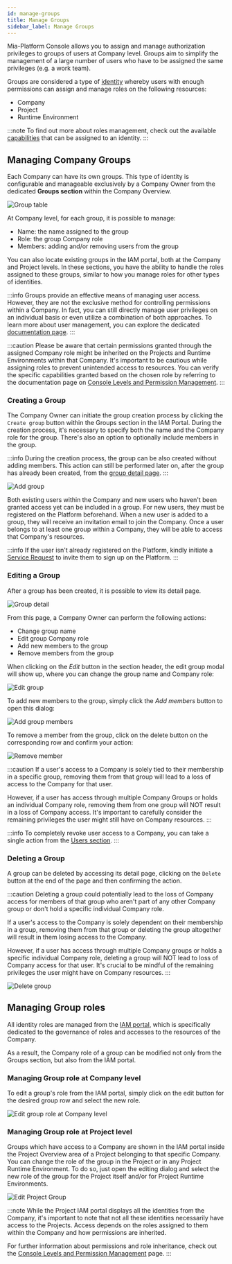 ```yaml
---
id: manage-groups
title: Manage Groups
sidebar_label: Manage Groups
---
```


Mia-Platform Console allows you to assign and manage authorization privileges to groups of users at Company level. Groups aim to simplify the management of a large number of users who have to be assigned the same privileges (e.g. a work team).

Groups are considered a type of [identity](/development_suite/identity-and-access-management/overview.md#identity-and-access-management) whereby users with enough permissions can assign and manage roles on the following resources:

* Company
* Project
* Runtime Environment

:::note
To find out more about roles management, check out the available [capabilities](/development_suite/identity-and-access-management/console-levels-and-permission-management.md#users-capabilities-inside-console) that can be assigned to an identity.
:::

## Managing Company Groups

Each Company can have its own groups. This type of identity is configurable and manageable exclusively by a Company Owner from the dedicated **Groups section** within the Company Overview. 

![Group table](./img/manage-groups/groups-portal.png)

At Company level, for each group, it is possible to manage:

* Name: the name assigned to the group
* Role: the group Company role
* Members: adding and/or removing users from the group

You can also locate existing groups in the IAM portal, both at the Company and Project levels. In these sections, you have the ability to handle the roles assigned to these groups, similar to how you manage roles for other types of identities.

:::info
Groups provide an effective means of managing user access. However, they are not the exclusive method for controlling permissions within a Company. In fact, you can still directly manage user privileges on an individual basis or even utilize a combination of both approaches. To learn more about user management, you can explore the dedicated [documentation page](/development_suite/identity-and-access-management/manage-users.md#how-to-best-manage-your-users).
:::

:::caution
Please be aware that certain permissions granted through the assigned Company role might be inherited on the Projects and Runtime Environments within that Company. It's important to be cautious while assigning roles to prevent unintended access to resources. You can verify the specific capabilities granted based on the chosen role by referring to the documentation page on  [Console Levels and Permission Management](/development_suite/identity-and-access-management/console-levels-and-permission-management.md#users-capabilities-inside-console).
:::

### Creating a Group

The Company Owner can initiate the group creation process by clicking the `Create group` button within the Groups section in the IAM Portal. During the creation process, it's necessary to specify both the name and the Company role for the group. There's also an option to optionally include members in the group.

:::info
During the creation process, the group can be also created without adding members. This action can still be performed later on, after the group has already been created, from the [group detail page](/development_suite/identity-and-access-management/manage-groups.md#editing-a-group).
:::

<div style={{display: 'flex', justifyContent: 'center'}}>
  <div style={{display: 'flex', width: '600px'}}>

![Add group](./img/manage-groups/create-group.png)

  </div>
</div>

Both existing users within the Company and new users who haven't been granted access yet can be included in a group. For new users, they must be registered on the Platform beforehand. When a new user is added to a group, they will receive an invitation email to join the Company. Once a user belongs to at least one group within a Company, they will be able to access that Company's resources. 

:::info
If the user isn't already registered on the Platform, kindly initiate a [Service Request](https://makeitapp.atlassian.net/servicedesk/customer/portal/21/group/79/create/340) to invite them to sign up on the Platform.
:::

### Editing a Group

After a group has been created, it is possible to view its detail page.

![Group detail](./img/manage-groups/group-detail.png)

From this page, a Company Owner can perform the following actions:

* Change group name
* Edit group Company role
* Add new members to the group
* Remove members from the group

When clicking on the *Edit* button in the section header, the edit group modal will show up, where you can change the group name and Company role:

<div style={{display: 'flex', justifyContent: 'center'}}>
  <div style={{display: 'flex', width: '600px'}}>

![Edit group](./img/manage-groups/edit-group.png)

  </div>
</div>

To add new members to the group, simply click the *Add members* button to open this dialog:

<div style={{display: 'flex', justifyContent: 'center'}}>
  <div style={{display: 'flex', width: '600px'}}>

![Add group members](./img/manage-groups/add-members.png)

  </div>
</div>

To remove a member from the group, click on the delete button on the corresponding row and confirm your action:

<div style={{display: 'flex', justifyContent: 'center'}}>
  <div style={{display: 'flex', width: '600px'}}>

![Remove member](./img/manage-groups/remove-member.png)

  </div>
</div>

:::caution
If a user's access to a Company is solely tied to their membership in a specific group, removing them from that group will lead to a loss of access to the Company for that user.

However, if a user has access through multiple Company Groups or holds an individual Company role, removing them from one group will NOT result in a loss of Company access. It's important to carefully consider the remaining privileges the user might still have on Company resources.
:::

:::info 
To completely revoke user access to a Company, you can take a single action from the [Users section](/development_suite/identity-and-access-management/manage-users.md#removing-a-user).
:::

### Deleting a Group

A group can be deleted by accessing its detail page, clicking on the `Delete` button at the end of the page and then confirming the action.

:::caution
Deleting a group could potentially lead to the loss of Company access for members of that group who aren't part of any other Company group or don't hold a specific individual Company role.

If a user's access to the Company is solely dependent on their membership in a group, removing them from that group or deleting the group altogether will result in them losing access to the Company.

However, if a user has access through multiple Company groups or holds a specific individual Company role, deleting a group will NOT lead to loss of Company access for that user. It's crucial to be mindful of the remaining privileges the user might have on Company resources.
:::


<div style={{display: 'flex', justifyContent: 'center'}}>
  <div style={{display: 'flex', width: '600px'}}>

![Delete group](./img/manage-groups/delete-group.png)

  </div>
</div>

## Managing Group roles

All identity roles are managed from the [IAM portal](/development_suite/identity-and-access-management/manage-identities.md), which is specifically dedicated to the governance of roles and accesses to the resources of the Company.  

As a result, the Company role of a group can be modified not only from the Groups section, but also from the IAM portal.

### Managing Group role at Company level

To edit a group's role from the IAM portal, simply click on the edit button for the desired group row and select the new role.


<div style={{display: 'flex', justifyContent: 'center'}}>
  <div style={{display: 'flex', width: '600px'}}>

![Edit group role at Company level](./img/manage-identities/edit-group-role.png)

  </div>
</div>

### Managing Group role at Project level

Groups which have access to a Company are shown in the IAM portal inside the Project Overview area of a Project belonging to that specific Company.
You can change the role of the group in the Project or in any Project Runtime Environment. To do so, just open the editing dialog and select the new role of the group for the Project itself and/or for Project Runtime Environments.


<div style={{display: 'flex', justifyContent: 'center'}}>
  <div style={{display: 'flex', width: '600px'}}>

![Edit Project Group](./img/manage-identities/edit-group-role-at-project-level.png)

  </div>
</div>

:::note
While the Project IAM portal displays all the identities from the Company, it's important to note that not all these identities necessarily have access to the Projects. Access depends on the roles assigned to them within the Company and how permissions are inherited.

For further information about permissions and role inheritance, check out the [Console Levels and Permission Management](/development_suite/identity-and-access-management/console-levels-and-permission-management.md) page.
:::
